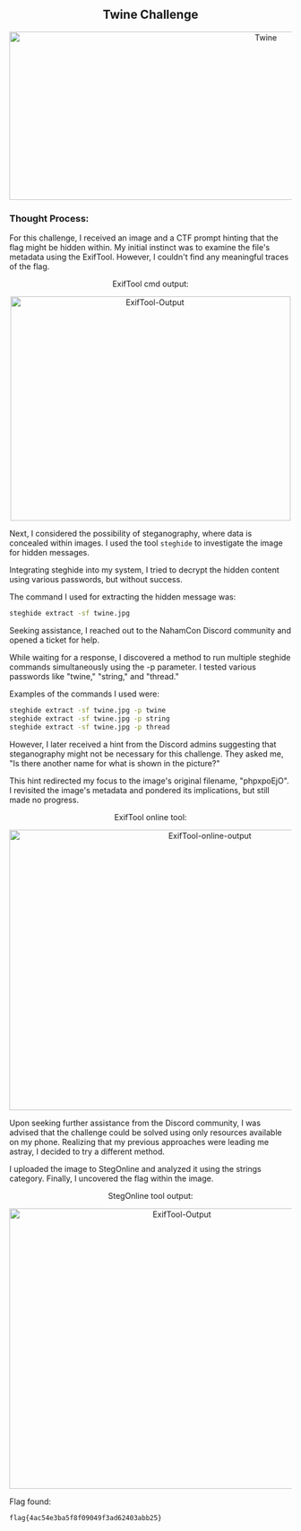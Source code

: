 <h2 align="center"><strong>Twine Challenge</strong></h2>
<p align="center">
  <img src="https://imgur.com/S1mB3Gs.png" alt="Twine" width="900" height="300"/>
</p>

### Thought Process:
For this challenge, I received an image and a CTF prompt hinting that the flag might be hidden within. My initial instinct was to examine the file's metadata using the ExifTool. However, I couldn't find any meaningful traces of the flag.

<p align="center">ExifTool cmd output:</p>
<p align="center">
  <img src="https://imgur.com/jKsCtDi.png" alt="ExifTool-Output" width="500" height="400"/>
</p>

Next, I considered the possibility of steganography, where data is concealed within images. I used the tool `steghide` to investigate the image for hidden messages.

Integrating steghide into my system, I tried to decrypt the hidden content using various passwords, but without success. 

The command I used for extracting the hidden message was:
```sh
steghide extract -sf twine.jpg
```

Seeking assistance, I reached out to the NahamCon Discord community and opened a ticket for help.

While waiting for a response, I discovered a method to run multiple steghide commands simultaneously using the -p parameter. I tested various passwords like "twine," "string," and "thread."

Examples of the commands I used were:

```sh
steghide extract -sf twine.jpg -p twine
steghide extract -sf twine.jpg -p string
steghide extract -sf twine.jpg -p thread
```

However, I later received a hint from the Discord admins suggesting that steganography might not be necessary for this challenge. They asked me, "Is there another name for what is shown in the picture?"

This hint redirected my focus to the image's original filename, "phpxpoEjO". I revisited the image's metadata and pondered its implications, but still made no progress.

<p align="center">ExifTool online tool:</p>
<p align="center">
  <img src="https://imgur.com/QGr4OLj.png" alt="ExifTool-online-output" width="700" height="500"/>
</p>

Upon seeking further assistance from the Discord community, I was advised that the challenge could be solved using only resources available on my phone. Realizing that my previous approaches were leading me astray, I decided to try a different method.

I uploaded the image to StegOnline and analyzed it using the strings category. Finally, I uncovered the flag within the image.

<p align="center">StegOnline tool output:</p>
<p align="center">
  <img src="https://imgur.com/Gbe2nwl.png" alt="ExifTool-Output" width="600" height="500"/>
</p>

Flag found: 
```
flag{4ac54e3ba5f8f09049f3ad62403abb25}
```
